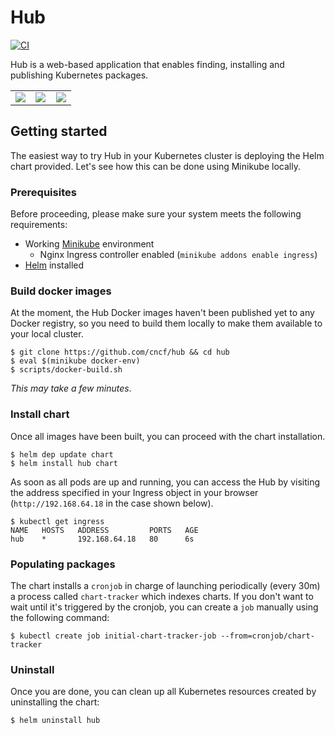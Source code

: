 # Hub

[![CI](https://github.com/cncf/hub/workflows/CI/badge.svg)](https://github.com/cncf/hub/actions?query=workflow%3ACI)

Hub is a web-based application that enables finding, installing and publishing Kubernetes packages.

<table>
    <tr>
        <td width="33%"><img src="https://github.com/cncf/hub/blob/master/docs/screenshot1.png?raw=true"></td>
        <td width="33%"><img src="https://github.com/cncf/hub/blob/master/docs/screenshot2.png?raw=true"></td>
        <td width="33%"><img src="https://github.com/cncf/hub/blob/master/docs/screenshot3.png?raw=true"></td>
    </tr>
</table>

## Getting started

The easiest way to try Hub in your Kubernetes cluster is deploying the Helm chart provided. Let's see how this can be done using Minikube locally.

### Prerequisites

Before proceeding, please make sure your system meets the following requirements:

- Working [Minikube](https://minikube.sigs.k8s.io/docs/start/) environment
  - Nginx Ingress controller enabled (`minikube addons enable ingress`)
- [Helm](https://helm.sh/docs/intro/install/) installed

### Build docker images

At the moment, the Hub Docker images haven't been published yet to any Docker registry, so you need to build them locally to make them available to your local cluster.

```console
$ git clone https://github.com/cncf/hub && cd hub
$ eval $(minikube docker-env)
$ scripts/docker-build.sh
```

*This may take a few minutes*.

### Install chart

Once all images have been built, you can proceed with the chart installation.

```console
$ helm dep update chart
$ helm install hub chart
```

As soon as all pods are up and running, you can access the Hub by visiting the address specified in your Ingress object in your browser (`http://192.168.64.18` in the case shown below).

```console
$ kubectl get ingress
NAME   HOSTS   ADDRESS         PORTS   AGE
hub    *       192.168.64.18   80      6s
```

### Populating packages

The chart installs a `cronjob` in charge of launching periodically (every 30m) a process called `chart-tracker` which indexes charts. If you don't want to wait until it's triggered by the cronjob, you can create a `job` manually using the following command:

```console
$ kubectl create job initial-chart-tracker-job --from=cronjob/chart-tracker
```

### Uninstall

Once you are done, you can clean up all Kubernetes resources created by uninstalling the chart:

```console
$ helm uninstall hub
```
